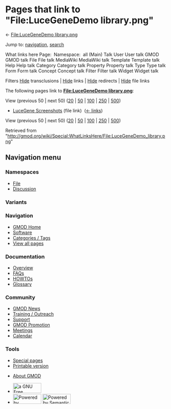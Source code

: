 <div id="mw-page-base" class="noprint">

</div>

<div id="mw-head-base" class="noprint">

</div>

<div id="content" class="mw-body" role="main">

<span id="top"></span>

<div id="mw-js-message" style="display:none;">

</div>



# <span dir="auto">Pages that link to "File:LuceGeneDemo library.png"</span>

<div id="bodyContent">

<div id="contentSub">

← [File:LuceGeneDemo
library.png](/wiki/File:LuceGeneDemo_library.png "File:LuceGeneDemo library.png")

</div>

<div id="jump-to-nav" class="mw-jump">

Jump to: [navigation](#mw-navigation), [search](#p-search)

</div>

<div id="mw-content-text">

What links here Page:  Namespace:  all (Main) Talk User User talk GMOD
GMOD talk File File talk MediaWiki MediaWiki talk Template Template talk
Help Help talk Category Category talk Property Property talk Type Type
talk Form Form talk Concept Concept talk Filter Filter talk Widget
Widget talk

Filters
[Hide](/mediawiki/index.php?title=Special:WhatLinksHere/File:LuceGeneDemo_library.png&hidetrans=1 "Special:WhatLinksHere/File:LuceGeneDemo library.png")
transclusions \|
[Hide](/mediawiki/index.php?title=Special:WhatLinksHere/File:LuceGeneDemo_library.png&hidelinks=1 "Special:WhatLinksHere/File:LuceGeneDemo library.png")
links \|
[Hide](/mediawiki/index.php?title=Special:WhatLinksHere/File:LuceGeneDemo_library.png&hideredirs=1 "Special:WhatLinksHere/File:LuceGeneDemo library.png")
redirects \|
[Hide](/mediawiki/index.php?title=Special:WhatLinksHere/File:LuceGeneDemo_library.png&hideimages=1 "Special:WhatLinksHere/File:LuceGeneDemo library.png")
file links

The following pages link to **[File:LuceGeneDemo
library.png](/wiki/File:LuceGeneDemo_library.png "File:LuceGeneDemo library.png")**:

View (previous 50 \| next 50)
([20](/mediawiki/index.php?title=Special:WhatLinksHere/File:LuceGeneDemo_library.png&limit=20 "Special:WhatLinksHere/File:LuceGeneDemo library.png")
\|
[50](/mediawiki/index.php?title=Special:WhatLinksHere/File:LuceGeneDemo_library.png&limit=50 "Special:WhatLinksHere/File:LuceGeneDemo library.png")
\|
[100](/mediawiki/index.php?title=Special:WhatLinksHere/File:LuceGeneDemo_library.png&limit=100 "Special:WhatLinksHere/File:LuceGeneDemo library.png")
\|
[250](/mediawiki/index.php?title=Special:WhatLinksHere/File:LuceGeneDemo_library.png&limit=250 "Special:WhatLinksHere/File:LuceGeneDemo library.png")
\|
[500](/mediawiki/index.php?title=Special:WhatLinksHere/File:LuceGeneDemo_library.png&limit=500 "Special:WhatLinksHere/File:LuceGeneDemo library.png"))

- [LuceGene
  Screenshots](/wiki/LuceGene_Screenshots "LuceGene Screenshots") (file
  link) ‎ <span class="mw-whatlinkshere-tools">([←
  links](/mediawiki/index.php?title=Special:WhatLinksHere&target=LuceGene+Screenshots "Special:WhatLinksHere"))</span>

View (previous 50 \| next 50)
([20](/mediawiki/index.php?title=Special:WhatLinksHere/File:LuceGeneDemo_library.png&limit=20 "Special:WhatLinksHere/File:LuceGeneDemo library.png")
\|
[50](/mediawiki/index.php?title=Special:WhatLinksHere/File:LuceGeneDemo_library.png&limit=50 "Special:WhatLinksHere/File:LuceGeneDemo library.png")
\|
[100](/mediawiki/index.php?title=Special:WhatLinksHere/File:LuceGeneDemo_library.png&limit=100 "Special:WhatLinksHere/File:LuceGeneDemo library.png")
\|
[250](/mediawiki/index.php?title=Special:WhatLinksHere/File:LuceGeneDemo_library.png&limit=250 "Special:WhatLinksHere/File:LuceGeneDemo library.png")
\|
[500](/mediawiki/index.php?title=Special:WhatLinksHere/File:LuceGeneDemo_library.png&limit=500 "Special:WhatLinksHere/File:LuceGeneDemo library.png"))

</div>

<div class="printfooter">

Retrieved from
"<http://gmod.org/wiki/Special:WhatLinksHere/File:LuceGeneDemo_library.png>"

</div>

<div id="catlinks" class="catlinks catlinks-allhidden">

</div>

<div class="visualClear">

</div>

</div>

</div>

<div id="mw-navigation">

## Navigation menu

<div id="mw-head">



<div id="left-navigation">

<div id="p-namespaces" class="vectorTabs" role="navigation"
aria-labelledby="p-namespaces-label">

### Namespaces

- <span id="ca-nstab-image"><a href="/wiki/File:LuceGeneDemo_library.png" accesskey="c"
  title="View the file page [c]">File</a></span>
- <span id="ca-talk"><a
  href="/mediawiki/index.php?title=File_talk:LuceGeneDemo_library.png&amp;action=edit&amp;redlink=1"
  accesskey="t"
  title="Discussion about the content page [t]">Discussion</a></span>

</div>

<div id="p-variants" class="vectorMenu emptyPortlet" role="navigation"
aria-labelledby="p-variants-label">

### 

### Variants[](#)

<div class="menu">

</div>

</div>

</div>

<div id="right-navigation">





</div>



</div>

</div>

</div>

<div id="mw-panel">

<div id="p-logo" role="banner">

<a href="/wiki/Main_Page"
style="background-image: url(http://gmod.org/images/GMOD-cogs.png);"
title="Visit the main page"></a>

</div>

<div id="p-Navigation" class="portal" role="navigation"
aria-labelledby="p-Navigation-label">

### Navigation

<div class="body">

- <span id="n-GMOD-Home">[GMOD Home](/wiki/Main_Page)</span>
- <span id="n-Software">[Software](/wiki/GMOD_Components)</span>
- <span id="n-Categories-.2F-Tags">[Categories /
  Tags](/wiki/Categories)</span>
- <span id="n-View-all-pages">[View all
  pages](/wiki/Special:AllPages)</span>

</div>

</div>

<div id="p-Documentation" class="portal" role="navigation"
aria-labelledby="p-Documentation-label">

### Documentation

<div class="body">

- <span id="n-Overview">[Overview](/wiki/Overview)</span>
- <span id="n-FAQs">[FAQs](/wiki/Category:FAQ)</span>
- <span id="n-HOWTOs">[HOWTOs](/wiki/Category:HOWTO)</span>
- <span id="n-Glossary">[Glossary](/wiki/Glossary)</span>

</div>

</div>

<div id="p-Community" class="portal" role="navigation"
aria-labelledby="p-Community-label">

### Community

<div class="body">

- <span id="n-GMOD-News">[GMOD News](/wiki/GMOD_News)</span>
- <span id="n-Training-.2F-Outreach">[Training /
  Outreach](/wiki/Training_and_Outreach)</span>
- <span id="n-Support">[Support](/wiki/Support)</span>
- <span id="n-GMOD-Promotion">[GMOD
  Promotion](/wiki/GMOD_Promotion)</span>
- <span id="n-Meetings">[Meetings](/wiki/Meetings)</span>
- <span id="n-Calendar">[Calendar](/wiki/Calendar)</span>

</div>

</div>

<div id="p-tb" class="portal" role="navigation"
aria-labelledby="p-tb-label">

### Tools

<div class="body">

- <span id="t-specialpages"><a href="/wiki/Special:SpecialPages" accesskey="q"
  title="A list of all special pages [q]">Special pages</a></span>
- <span id="t-print"><a
  href="/mediawiki/index.php?title=Special:WhatLinksHere/File:LuceGeneDemo_library.png&amp;printable=yes"
  rel="alternate" accesskey="p"
  title="Printable version of this page [p]">Printable version</a></span>

</div>

</div>

</div>

</div>

<div id="footer" role="contentinfo">

- <span id="footer-places-about">[About
  GMOD](/wiki/GMOD:About "GMOD:About")</span>

<!-- -->

- <span id="footer-copyrightico">[<img src="http://www.gnu.org/graphics/gfdl-logo-small.png" width="88"
  height="31" alt="a GNU Free Documentation License" />](http://www.gnu.org/licenses/fdl-1.3.html)</span>
- <span id="footer-poweredbyico">[<img src="/mediawiki/skins/common/images/poweredby_mediawiki_88x31.png"
  width="88" height="31" alt="Powered by MediaWiki" />](//www.mediawiki.org/)
  [<img
  src="/mediawiki/extensions/SemanticMediaWiki/includes/../resources/images/smw_button.png"
  width="88" height="31" alt="Powered by Semantic MediaWiki" />](https://www.semantic-mediawiki.org/wiki/Semantic_MediaWiki)</span>

<div style="clear:both">

</div>

</div>
